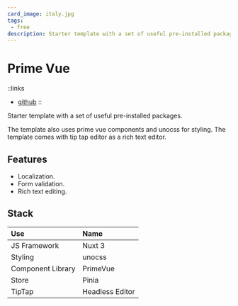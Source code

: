 ```yaml
---
card_image: italy.jpg
tags:
 - free
description: Starter template with a set of useful pre-installed packages.
---
```


# Prime Vue

::links
+ [github](https://github.com/sfxcode/nuxt3-primevue-starter)
::

Starter template with a set of useful pre-installed packages.

The template also uses prime vue components and unocss for styling. The template comes with tip tap editor as a rich text editor.

## Features

+ Localization.
+ Form validation.
+ Rich text editing.


## Stack

| Use | Name |
|:--- |:---- |
| JS Framework | Nuxt 3 |
| Styling | unocss |
| Component Library | PrimeVue |
| Store | Pinia |
| TipTap | Headless Editor |